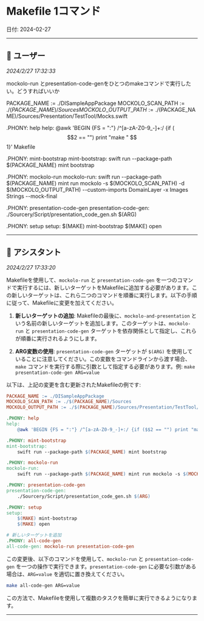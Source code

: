 # Makefile 1コマンド

日付: 2024-02-27

---

## 👤 ユーザー
*2024/2/27 17:32:33*

mockolo-run とpresentation-code-genをひとつのmakeコマンドで実行したい。どうすればいいか



PACKAGE\_NAME := ./DISampleAppPackage
MOCKOLO\_SCAN\_PATH := ./$(PACKAGE\_NAME)/Sources
MOCKOLO\_OUTPUT\_PATH := ./$(PACKAGE\_NAME)/Sources/Presentation/TestTool/Mocks.swift

.PHONY: help
help:
	@awk 'BEGIN {FS = ":"} /^\[a-zA-Z0-9\_-\]+:/ {if ($$2 == "") print "make " $$1}' Makefile

.PHONY: mint-bootstrap
mint-bootstrap:
	swift run --package-path $(PACKAGE\_NAME) mint bootstrap

.PHONY: mockolo-run
mockolo-run:
	swift run --package-path $(PACKAGE\_NAME) mint run mockolo -s $(MOCKOLO\_SCAN\_PATH) -d $(MOCKOLO\_OUTPUT\_PATH) --custom-imports DomainLayer -x Images Strings --mock-final

.PHONY: presentation-code-gen
presentation-code-gen:
	./Sourcery/Script/presentation\_code\_gen.sh $(ARG)

.PHONY: setup
setup:
	$(MAKE) mint-bootstrap
	$(MAKE) open

---

## 🤖 アシスタント
*2024/2/27 17:33:20*

Makefileを使用して、`mockolo-run` と `presentation-code-gen` を一つのコマンドで実行するには、新しいターゲットをMakefileに追加する必要があります。この新しいターゲットは、これら二つのコマンドを順番に実行します。以下の手順に従って、Makefileに変更を加えてください。

1. **新しいターゲットの追加**:
   Makefileの最後に、`mockolo-and-presentation` という名前の新しいターゲットを追加します。このターゲットは、`mockolo-run` と `presentation-code-gen` ターゲットを依存関係として指定し、これらが順番に実行されるようにします。

2. **ARG変数の使用**:
   `presentation-code-gen` ターゲットが `$(ARG)` を使用していることに注意してください。この変数をコマンドラインから渡す場合、`make` コマンドを実行する際に引数として指定する必要があります。例: `make presentation-code-gen ARG=value`

以下は、上記の変更を含む更新されたMakefileの例です:

```makefile
PACKAGE_NAME := ./DISampleAppPackage
MOCKOLO_SCAN_PATH := ./$(PACKAGE_NAME)/Sources
MOCKOLO_OUTPUT_PATH := ./$(PACKAGE_NAME)/Sources/Presentation/TestTool/Mocks.swift

.PHONY: help
help:
	@awk 'BEGIN {FS = ":"} /^[a-zA-Z0-9_-]+:/ {if ($$2 == "") print "make " $$1}' Makefile

.PHONY: mint-bootstrap
mint-bootstrap:
	swift run --package-path $(PACKAGE_NAME) mint bootstrap

.PHONY: mockolo-run
mockolo-run:
	swift run --package-path $(PACKAGE_NAME) mint run mockolo -s $(MOCKOLO_SCAN_PATH) -d $(MOCKOLO_OUTPUT_PATH) --custom-imports DomainLayer -x Images Strings --mock-final

.PHONY: presentation-code-gen
presentation-code-gen:
	./Sourcery/Script/presentation_code_gen.sh $(ARG)

.PHONY: setup
setup:
	$(MAKE) mint-bootstrap
	$(MAKE) open

# 新しいターゲットを追加
.PHONY: all-code-gen
all-code-gen: mockolo-run presentation-code-gen
```

この変更後、以下のコマンドを使用して、`mockolo-run` と `presentation-code-gen` を一つの操作で実行できます。`presentation-code-gen` に必要な引数がある場合は、`ARG=value` を適切に置き換えてください。

```bash
make all-code-gen ARG=value
```

この方法で、Makefileを使用して複数のタスクを簡単に実行できるようになります。

---

